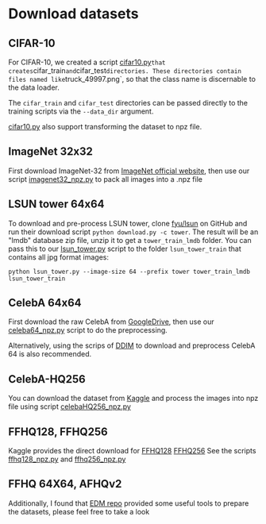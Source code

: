 # Download datasets


## CIFAR-10

For CIFAR-10, we created a script [cifar10.py](cifar10.py)` that creates `cifar_train` and `cifar_test` directories. These directories contain files named like `truck_49997.png`, so that the class name is discernable to the data loader.

The `cifar_train` and `cifar_test` directories can be passed directly to the training scripts via the `--data_dir` argument.

[cifar10.py](cifar10.py) also support transforming the dataset to npz file.

## ImageNet 32x32
First download ImageNet-32 from [ImageNet official website](https://image-net.org/download.php), then use our script [imagenet32_npz.py](Imagenet32_npz.py) to pack all images into a .npz file


## LSUN tower 64x64

To download and pre-process LSUN tower, clone [fyu/lsun](https://github.com/fyu/lsun) on GitHub and run their download script `python download.py -c tower`. The result will be an "lmdb" database zip file, unzip it to get a `tower_train_lmdb` folder. You can pass this to our [lsun_tower.py](lsun_tower.py) script to the folder `lsun_tower_train` that contains all jpg format images:

```
python lsun_tower.py --image-size 64 --prefix tower tower_train_lmdb lsun_tower_train
```


## CelebA 64x64
First download the raw CelebA from [GoogleDrive](https://drive.google.com/drive/folders/0B7EVK8r0v71pTUZsaXdaSnZBZzg?resourcekey=0-rJlzl934LzC-Xp28GeIBzQ), then use our [celeba64_npz.py](celeba64_npz.py) script to do the preprocessing.

Alternatively, using the scrips of [DDIM](https://github.com/ermongroup/ddim/blob/main/datasets/celeba.py) to download and preprocess CelebA 64 is also recommended.


## CelebA-HQ256
You can download the dataset from [Kaggle](https://www.kaggle.com/datasets/badasstechie/celebahq-resized-256x256) and process the images into npz file using script [celebaHQ256_npz.py](celebaHQ256_npz.py)

## FFHQ128, FFHQ256
Kaggle provides the direct download for [FFHQ128](https://www.kaggle.com/datasets/greatgamedota/ffhq-face-data-set) [FFHQ256](https://www.kaggle.com/datasets/denislukovnikov/ffhq256-images-only)
See the scripts [ffhq128_npz.py](./ffhq128_npz.py) and [ffhq256_npz.py](./ffhq256_npz.py)

## FFHQ 64X64, AFHQv2
Additionally, I found that [EDM repo](https://github.com/NVlabs/edm) provided some useful tools to prepare the datasets, please feel free to take a look
